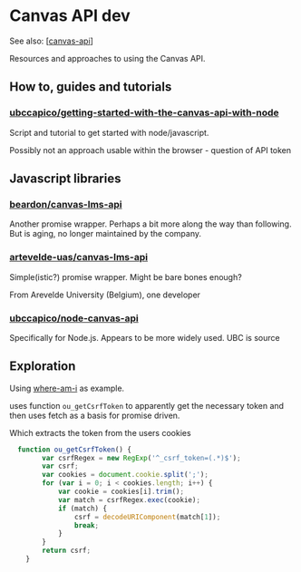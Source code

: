 # Canvas API dev

See also: [[canvas-api]]

Resources and approaches to using the Canvas API.

## How to, guides and tutorials

### [ubccapico/getting-started-with-the-canvas-api-with-node](https://github.com/ubccapico/getting-started-with-the-canvas-api-with-node)

Script and tutorial to get started with node/javascript.
 
Possibly not an approach usable within the browser - question of API token

## Javascript libraries 

### [beardon/canvas-lms-api](https://github.com/beardon/canvas-lms-api)

Another promise wrapper. Perhaps a bit more along the way than following. But is aging, no longer maintained by the company.

### [artevelde-uas/canvas-lms-api](https://github.com/artevelde-uas/canvas-lms-api)

Simple(istic?) promise wrapper. Might be bare bones enough?

From Arevelde University (Belgium), one developer

### [ubccapico/node-canvas-api](https://github.com/ubccapico/node-canvas-api)

Specifically for Node.js. Appears to be more widely used. UBC is source

## Exploration

Using [where-am-i](https://github.com/msdlt/canvas-where-am-I/blob/master/canvas-where-am-I.js) as example.

uses function ```ou_getCsrfToken``` to apparently get the necessary token and then uses fetch as a basis for promise driven.

Which extracts the token from the users cookies

```Javascript
  function ou_getCsrfToken() {
        var csrfRegex = new RegExp('^_csrf_token=(.*)$');
        var csrf;
        var cookies = document.cookie.split(';');
        for (var i = 0; i < cookies.length; i++) {
            var cookie = cookies[i].trim();
            var match = csrfRegex.exec(cookie);
            if (match) {
                csrf = decodeURIComponent(match[1]);
                break;
            }
        }
        return csrf;
    }
```


[//begin]: # "Autogenerated link references for markdown compatibility"
[canvas-api]: canvas-api "canvas-api"
[//end]: # "Autogenerated link references"